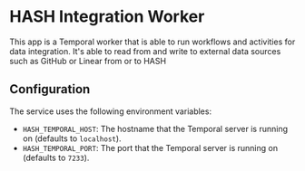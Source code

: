 # HASH Integration Worker

This app is a Temporal worker that is able to run workflows and activities for data integration. It's able to read from and write to external data sources such as GitHub or Linear from or to HASH

## Configuration

The service uses the following environment variables:

- `HASH_TEMPORAL_HOST`: The hostname that the Temporal server is running on (defaults to `localhost`).
- `HASH_TEMPORAL_PORT`: The port that the Temporal server is running on (defaults to `7233`).

